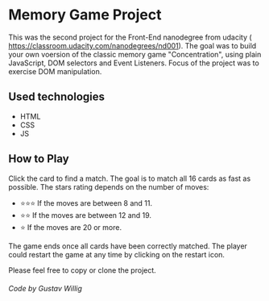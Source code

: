 # Memory Game Project
This was the second project for the Front-End nanodegree from udacity ( https://classroom.udacity.com/nanodegrees/nd001).  The goal was to build your own voersion of the classic memory game "Concentration", using plain JavaScript, DOM selectors and Event Listeners.
Focus of the project was to exercise DOM manipulation.
## Used technologies
* HTML
* CSS
* JS

## How to Play
Click the card to find a match. The goal is to match all 16 cards as fast as possible.
The stars rating depends on the number of moves:

* ⭐️⭐️⭐️ If the moves are between 8 and 11.
* ⭐️⭐️ If the moves are between 12 and 19.
* ⭐️ If the moves are 20 or more.

The game ends once all cards have been correctly matched. The player could restart the game at any time by clicking on the restart icon.


Please feel free to copy or clone the project.

###### Code by Gustav Willig

